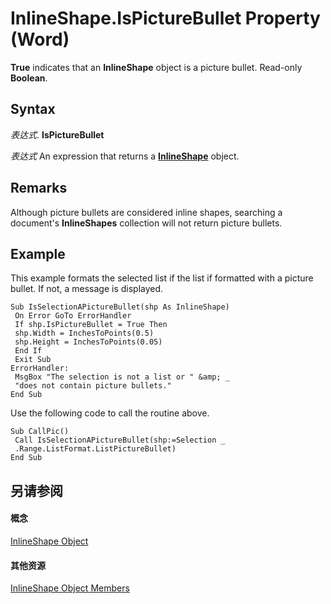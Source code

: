 
# InlineShape.IsPictureBullet Property (Word)

 **True** indicates that an **InlineShape** object is a picture bullet. Read-only **Boolean**.


## Syntax

 _表达式_. **IsPictureBullet**

 _表达式_ An expression that returns a **[InlineShape](a8fd110a-4aa7-c4b9-1559-32022787d955.md)** object.


## Remarks

Although picture bullets are considered inline shapes, searching a document's  **InlineShapes** collection will not return picture bullets.


## Example

This example formats the selected list if the list if formatted with a picture bullet. If not, a message is displayed.


```
Sub IsSelectionAPictureBullet(shp As InlineShape) 
 On Error GoTo ErrorHandler 
 If shp.IsPictureBullet = True Then 
 shp.Width = InchesToPoints(0.5) 
 shp.Height = InchesToPoints(0.05) 
 End If 
 Exit Sub 
ErrorHandler: 
 MsgBox "The selection is not a list or " &amp; _ 
 "does not contain picture bullets." 
End Sub
```

Use the following code to call the routine above.




```
Sub CallPic() 
 Call IsSelectionAPictureBullet(shp:=Selection _ 
 .Range.ListFormat.ListPictureBullet) 
End Sub
```


## 另请参阅


#### 概念


[InlineShape Object](a8fd110a-4aa7-c4b9-1559-32022787d955.md)
#### 其他资源


[InlineShape Object Members](http://msdn.microsoft.com/library/f9de7adf-d761-3824-ba2e-c58c26de3d82%28Office.15%29.aspx)